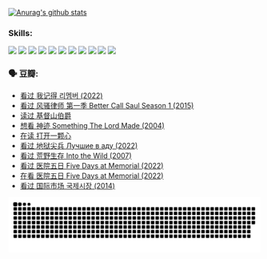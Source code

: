 
[![Anurag's github stats](https://github-readme-stats.vercel.app/api?username=w940853815)](https://github.com/anuraghazra/github-readme-stats)

### Skills:

<code><img height="32" src="https://cdn.jsdelivr.net/npm/simple-icons@v5/icons/python.svg"></code>
<code><img height="32" src="https://cdn.jsdelivr.net/npm/simple-icons@v5/icons/javascript.svg"></code>
<code><img height="32" src="https://cdn.jsdelivr.net/npm/simple-icons@v5/icons/django.svg"></code>
<code><img height="32" src="https://cdn.jsdelivr.net/npm/simple-icons@v5/icons/flask.svg"></code>
<code><img height="32" src="https://cdn.jsdelivr.net/npm/simple-icons@v5/icons/vuetify.svg"></code>
<code><img height="32" src="https://cdn.jsdelivr.net/npm/simple-icons@v5/icons/git.svg"></code>
<code><img height="32" src="https://cdn.jsdelivr.net/npm/simple-icons@v5/icons/docker.svg"></code>
<code><img height="32" src="https://cdn.jsdelivr.net/npm/simple-icons@v5/icons/postgresql.svg"></code>
<code><img height="32" src="https://cdn.jsdelivr.net/npm/simple-icons@v5/icons/elasticsearch.svg"></code>
<code><img height="32" src="https://cdn.jsdelivr.net/npm/simple-icons@v5/icons/macos.svg"></code>
<code><img height="32" src="https://cdn.jsdelivr.net/npm/simple-icons@v5/icons/linux.svg"></code>

### 🗣 豆瓣:

<!-- DOUBAN-ACTIVITIES:START -->
- [看过 我记得 리멤버‎ (2022)](https://www.douban.com/people/136069238/status/4075901098/?_i=70818698)
- [看过 风骚律师 第一季 Better Call Saul Season 1‎ (2015)](https://www.douban.com/people/136069238/status/4075482619/?_i=70818698)
- [读过 基督山伯爵](https://www.douban.com/people/136069238/status/4074593759/?_i=70818698)
- [想看 神迹 Something The Lord Made‎ (2004)](https://www.douban.com/people/136069238/status/4074340304/?_i=70818698)
- [在读 打开一颗心](https://www.douban.com/people/136069238/status/4074339283/?_i=70818698)
- [看过 地狱尖兵 Лучшие в аду‎ (2022)](https://www.douban.com/people/136069238/status/4071353412/?_i=70818698)
- [看过 荒野生存 Into the Wild‎ (2007)](https://www.douban.com/people/136069238/status/4069101490/?_i=70818698)
- [看过 医院五日 Five Days at Memorial‎ (2022)](https://www.douban.com/people/136069238/status/4067791360/?_i=70818698)
- [在看 医院五日 Five Days at Memorial‎ (2022)](https://www.douban.com/people/136069238/status/4063111480/?_i=70818698)
- [看过 国际市场 국제시장‎ (2014)](https://www.douban.com/people/136069238/status/4061744293/?_i=70818698)
<!-- DOUBAN-ACTIVITIES:END -->


![Snake animation](https://raw.githubusercontent.com/w940853815/w940853815/output/github-contribution-grid-snake.svg)

<!--
**w940853815/w940853815** is a ✨ _special_ ✨ repository because its `README.md` (this file) appears on your GitHub profile.

Here are some ideas to get you started:

- 🔭 I’m currently working on ...
- 🌱 I’m currently learning ...
- 👯 I’m looking to collaborate on ...
- 🤔 I’m looking for help with ...
- 💬 Ask me about ...
- 📫 How to reach me: ...
- 😄 Pronouns: ...
- ⚡ Fun fact: ...
-->
